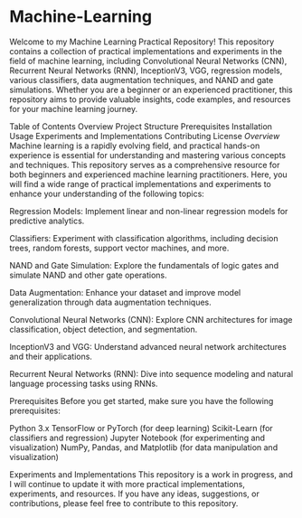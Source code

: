 # Machine-Learning

Welcome to my Machine Learning Practical Repository! This repository contains a collection of practical implementations and experiments in the field of machine learning, including Convolutional Neural Networks (CNN), Recurrent Neural Networks (RNN), InceptionV3, VGG, regression models, various classifiers, data augmentation techniques, and NAND and gate simulations. Whether you are a beginner or an experienced practitioner, this repository aims to provide valuable insights, code examples, and resources for your machine learning journey.

Table of Contents
Overview
Project Structure
Prerequisites
Installation
Usage
Experiments and Implementations
Contributing
License
*Overview*
Machine learning is a rapidly evolving field, and practical hands-on experience is essential for understanding and mastering various concepts and techniques. This repository serves as a comprehensive resource for both beginners and experienced machine learning practitioners. Here, you will find a wide range of practical implementations and experiments to enhance your understanding of the following topics:

Regression Models: Implement linear and non-linear regression models for predictive analytics.

Classifiers: Experiment with classification algorithms, including decision trees, random forests, support vector machines, and more.

NAND and Gate Simulation: Explore the fundamentals of logic gates and simulate NAND and other gate operations.

Data Augmentation: Enhance your dataset and improve model generalization through data augmentation techniques.

Convolutional Neural Networks (CNN): Explore CNN architectures for image classification, object detection, and segmentation.

InceptionV3 and VGG: Understand advanced neural network architectures and their applications.

Recurrent Neural Networks (RNN): Dive into sequence modeling and natural language processing tasks using RNNs.


Prerequisites
Before you get started, make sure you have the following prerequisites:

Python 3.x
TensorFlow or PyTorch (for deep learning)
Scikit-Learn (for classifiers and regression)
Jupyter Notebook (for experimenting and visualization)
NumPy, Pandas, and Matplotlib (for data manipulation and visualization)

Experiments and Implementations
This repository is a work in progress, and I will continue to update it with more practical implementations, experiments, and resources. If you have any ideas, suggestions, or contributions, please feel free to contribute to this repository.
